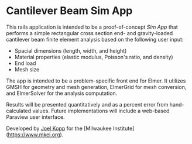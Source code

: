 # Cantilever Beam Sim App

This rails application is intended to be a proof-of-concept _Sim App_ that
performs a simple rectangular cross section end- and gravity-loaded cantilever
beam finite element analysis based on the following user input:

  * Spacial dimensions (length, width, and height)
  * Material properties (elastic modulus, Poisson's ratio, and density)
  * End load
  * Mesh size

The app is intended to be a problem-specific front end for Elmer.  It utilizes
GMSH for geometry and mesh generation, ElmerGrid for mesh conversion, and
ElmerSolver for the analysis computation.

Results will be presented quantitatively and as a percent error from hand-
calculated values.  Future implementations will include a web-based Paraview
user interface.

Developed by [Joel Kopp](mailto:jkopp@mkei.org) for the [Milwaukee Institute]
(https://www.mkei.org).

